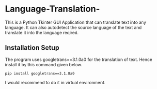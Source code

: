 # Language-Translation-
This is a Python Tkinter GUI Application that can translate text into any language. It can also autodetect the source language of the text and translate it into the language reqired.

## Installation Setup
The program uses googletrans==3.1.0a0 for the translation of text. Hence install it by this command given below.
```
pip install googletrans==3.1.0a0
```
I would recommend to do it in virtual environment.
